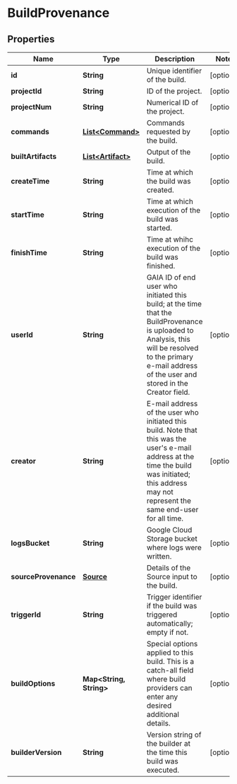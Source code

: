 
# BuildProvenance

## Properties
Name | Type | Description | Notes
------------ | ------------- | ------------- | -------------
**id** | **String** | Unique identifier of the build. |  [optional]
**projectId** | **String** | ID of the project. |  [optional]
**projectNum** | **String** | Numerical ID of the project. |  [optional]
**commands** | [**List&lt;Command&gt;**](Command.md) | Commands requested by the build. |  [optional]
**builtArtifacts** | [**List&lt;Artifact&gt;**](Artifact.md) | Output of the build. |  [optional]
**createTime** | **String** | Time at which the build was created. |  [optional]
**startTime** | **String** | Time at which execution of the build was started. |  [optional]
**finishTime** | **String** | Time at whihc execution of the build was finished. |  [optional]
**userId** | **String** | GAIA ID of end user who initiated this build; at the time that the BuildProvenance is uploaded to Analysis, this will be resolved to the primary e-mail address of the user and stored in the Creator field. |  [optional]
**creator** | **String** | E-mail address of the user who initiated this build. Note that this was the user&#39;s e-mail address at the time the build was initiated; this address may not represent the same end-user for all time. |  [optional]
**logsBucket** | **String** | Google Cloud Storage bucket where logs were written. |  [optional]
**sourceProvenance** | [**Source**](Source.md) | Details of the Source input to the build. |  [optional]
**triggerId** | **String** | Trigger identifier if the build was triggered automatically; empty if not. |  [optional]
**buildOptions** | **Map&lt;String, String&gt;** | Special options applied to this build. This is a catch-all field where build providers can enter any desired additional details. |  [optional]
**builderVersion** | **String** | Version string of the builder at the time this build was executed. |  [optional]



